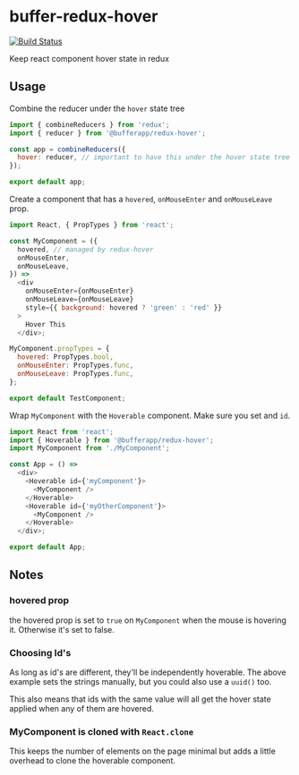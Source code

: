 # buffer-redux-hover

[![Build Status](https://travis-ci.org/bufferapp/buffer-redux-hover.svg?branch=master)](https://travis-ci.org/bufferapp/buffer-redux-hover)

Keep react component hover state in redux

## Usage

Combine the reducer under the `hover` state tree

```js
import { combineReducers } from 'redux';
import { reducer } from '@bufferapp/redux-hover';

const app = combineReducers({
  hover: reducer, // important to have this under the hover state tree
});

export default app;
```

Create a component that has a `hovered`, `onMouseEnter` and `onMouseLeave` prop.

```js
import React, { PropTypes } from 'react';

const MyComponent = ({
  hovered, // managed by redux-hover
  onMouseEnter,
  onMouseLeave,
}) =>
  <div
    onMouseEnter={onMouseEnter}
    onMouseLeave={onMouseLeave}
    style={{ background: hovered ? 'green' : 'red' }}
  >
    Hover This
  </div>;

MyComponent.propTypes = {
  hovered: PropTypes.bool,
  onMouseEnter: PropTypes.func,
  onMouseLeave: PropTypes.func,
};

export default TestComponent;
```

Wrap `MyComponent` with the `Hoverable` component. Make sure you set and `id`.

```js
import React from 'react';
import { Hoverable } from '@bufferapp/redux-hover';
import MyComponent from './MyComponent';

const App = () =>
  <div>
    <Hoverable id={'myComponent'}>
      <MyComponent />
    </Hoverable>
    <Hoverable id={'myOtherComponent'}>
      <MyComponent />
    </Hoverable>
  </div>;

export default App;
```

## Notes

### hovered prop

the hovered prop is set to `true` on `MyComponent` when the mouse is hovering it. Otherwise it's set to false.

### Choosing Id's

As long as id's are different, they'll be independently hoverable. The above example sets the strings manually, but you could also use a `uuid()` too.

This also means that ids with the same value will all get the hover state applied when any of them are hovered.

### MyComponent is cloned with `React.clone`

This keeps the number of elements on the page minimal but adds a little overhead to clone the hoverable component.
